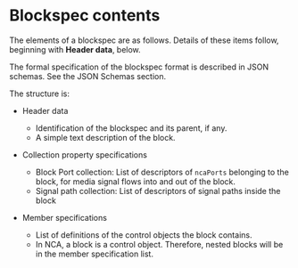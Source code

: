 # Blockspec contents

The elements of a blockspec are as follows.  Details of these items follow, beginning with **Header data**, below.

The formal specification of the blockspec format is described in JSON schemas. See the JSON Schemas section.

The structure is:

* Header data
  * Identification of the blockspec and its parent, if any.
  * A simple text description of the block.

* Collection property specifications
  * Block Port collection: List of descriptors of `ncaPorts` belonging to the block, for media signal flows into and out of the block.
  * Signal path collection: List of descriptors of signal paths inside the block

* Member specifications
  * List of definitions of the control objects the block contains.
  * In NCA, a block is a control object. Therefore, nested blocks will be in the member specification list.

